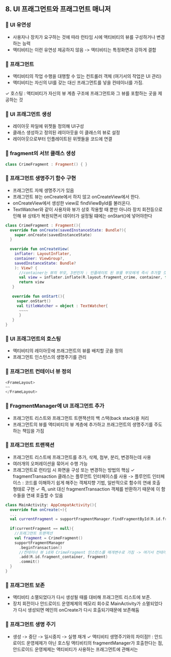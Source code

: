## 8. UI 프래그먼트와 프래그먼트 매니저

### 📌 UI 유연성
  + 사용자나 장치가 요구하는 것에 따라 런타임 시에 액티비티의 뷰를 구성하거나 변경하는 능력
  + 액티비티는 이런 유연성 제공하지 않음 -> 액티비티는 특정화면과 강하게 결합

### 📌 프래그먼트
  + 액티비티의 작업 수행을 대행할 수 있는 컨트롤러 객체 (여기서의 작업은 UI 관리)
  + 액티비티는 자신의 UI를 갖는 대신 프래그먼트를 넣을 컨테이너를 가짐.
  
  ✓ 호스팅 : 액티비티가 자신의 뷰 계층 구조에 프래그먼트와 그 뷰를 포함하는 곳을 제공하는 것
  
### 📌 UI 프래그먼트 생성
  + 레이아웃 파일에 위젯들 정의해 UI구성
  + 클래스 생성하고 정의된 레이아웃을 이 클래스의 뷰로 설정
  + 레이아웃으로부터 인플레이트된 위젯들을 코드에 연결

### 📌 fragment의 서브 클래스 생성
```kotlin
class CrimeFragment : Fragment() { }
```
### 📌 프래그먼트 생명주기 함수 구현
  + 프래그먼트 자체 생명주기가 있음
  + 프래그먼트 뷰는 onCreate에서 하지 않고 onCreateView에서 한다.
  + onCreateView에서 생성한 view로 findViewById를 불러온다.
  + TextWatcher와 같이 사용자와 뷰가 상호 작용할 때 뿐만 아니라 장치 회전등으로 인해 뷰 상태가 복원되면서 데이터가 설정될 떄에는 onStart()에 넣어야한다
```kotlin
class CrimeFragment : Fragment(){
  override fun onCreate(savedInstanceState: Bundle?){
    super.onCreate(savedInstanceState)
  }
  
  override fun onCreateView(
    inflater: LayoutInflater,
    container: ViewGroup?,
    savedInstanceState: Bundle?
    ): View? {
      //container는 뷰의 부모, 3번인자 : 인플레이트 된 뷰를 부모에게 즉시 추가할 것인지를 알림
      val view = inflater.inflate(R.layout.fragment_crime, container, false)
      return view
   }
   
   override fun onStart(){
     super.onStart()
     val titleWatcher = object : TextWatcher{
      ~~~~
      }
   }
}
```

### 📌 UI 프래그먼트의 호스팅
  + 액티비티의 레이아웃에 프래그먼트의 뷰를 배치할 곳을 정의
  + 프래그먼트 인스턴스의 생명주기를 관리

### 📌 프래그먼트 컨테이너 뷰 정의
```kotlin
<FrameLayout>
~~
</FrameLayout>
```

### 📌 FragmentManager에 UI 프래그먼트 추가
  + 프래그먼트 리스트와 프래그먼트 트랜잭션의 백 스택(back stack)을 처리
  + 프래그먼트의 뷰를 액티비티의 뷰 계층에 추가하고 프래그먼트의 생명주기를 주도하는 책임을 가짐

### 📌 프래그먼트 트랜잭션
  + 프래그먼트 리스트에 프래그먼트를 추가, 삭제, 첨부, 분리, 변경하는데 사용
  + 여러개의 오퍼레이션을 묶어서 수행 가능
  + 프래그먼트로 런타임 시 화면을 구성 또는 변경하는 방법의 핵심
  ✓ fragmentTransaction 클래스는 플루언트 인터페이스를 사용 -> 플루언트 인터페이스 : 코드를 이해하기 쉽게 해주는 객체지향 기법, 일반적으로 함수의 연쇄 호출 형태로 구현
  ✓ 즉, unit 대신 fragmentTransaction 객체를 반환하기 때문에 이 함수들을 연쇄 호출할 수 있음
```kotlin
class MainActivity: AppCompatActivity(){
  override fun onCreate(~){
  ...
  val currentFragment = supportFragmentManager.findFragmentById(R.id.fragment_container)
  
  if(currentFragment == null){
    //프래그먼트 트랜잭션
    val fragment = CrimeFragment()
    supportFragmentManager
      .beginTransaction()
      //컨테이너 뷰 id와 CrimeFragment 인스턴스를 매개변수로 가짐 -> 여기서 컨테이너 뷰 id는 액티비티 뷰의 어느 위치에 프래그먼트 뷰가 나타나야하는지를 fragmentManager에 알려주고, FragmentManager의 리스트에서 프래그먼트를 고유하게 식별하는데 사용
      .add(R.id.fragment_container, fragment)
      .commit()
  }
}
```

### 📌 프래그먼트 보존
  + 액티비티 소멸되었다가 다시 생성될 때를 대비해 프래그먼트 리스트에 보존.
  + 장치 회전이나 안드로이드 운영체제의 메모리 회수로 MainActivity가 소멸되었다가 다시 생성되면 메인의 onCreate가 다시 호출되기때문에 보존해둠

### 📌 프래그먼트 생명 주기
  + 생성 -> 중단 -> 일시중지 -> 실행 재개
  ✓ 액티비티 생명주기와의 차이점!! : 안드로이드 운영체제가 아닌 호스팅 액티비티의 fragmentManager가 호출한다는 점, 안드로이드 운영체제는 액티비티가 사용하는 프래그먼트에 관해서는 
